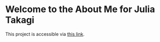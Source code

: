 # Welcome to the About Me for Julia Takagi

This project is accessible via [this link](https://takagi002.github.io/About-Me/).
